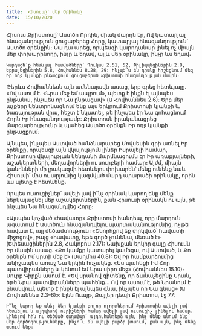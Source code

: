 ```yaml
---
title:  Հիսուսը՝ մեր Օրինակը
date:  15/10/2020
---
```


Հիսուս Քրիստոսը՝ Աստծո Որդին, միակ մարդն էր, Ով կատարյալ հնազանդություն ցուցաբերեց Հորը, կատարյալ հնազանդություն՝ Աստծո օրենքին։ Նա դա արեց, որպեսզի կարողանար լինել ոչ միայն մեր փոխարինողը, ինչը և եղավ, այլև մեր օրինակը, ինչը ևս եղավ։

`Կարդացե՛ք հետևյալ հատվածները՝ Ղուկաս 2.51, 52, Փիլիպպեցիներին 2.8, Եբրայեցիներին 5.8, Հովհաննես 8.28, 29: Ինչպե՞ս են դրանք հիշեցնում մեզ Իր ողջ կյանքի ընթացքում ցուցաբերած Քրիստոսի հնազանդության մասին։`

Թերևս Հովհաննեսն այն ամենալավն ասաց, երբ գրեց հետևյալը. «Ով ասում է. «Նրա մեջ եմ ապրում», պետք է ինքն էլ այնպես ընթանա, ինչպես որ Նա ընթացավ» (Ա Հովհաննես 2.6)։ Երբ մեր աչքերը կենտրոնացնում ենք այս երկրում Քրիստոսի կյանքի և ծառայության վրա, հեշտ է նկատել, թե ինչպես էր Նա գոհացնում Հորն Իր հնազանդությամբ։ Քրիստոսն իրականացրեց մարգարեությունը և պահեց Աստծո օրենքն Իր ողջ կյանքի ընթացքում։

Այնպես, ինչպես Աստված հանձնարարեց Մովսեսին գրի առնել Իր օրենքը, որպեսզի այն վկայություն լիներ Իսրայելի համար, Քրիստոսը վկայության կենդանի մարմնացումն էր Իր առաքյալների, աշակերտների, մեղավորների ու սուրբերի համար։ Այժմ, միայն կանոնների մի լրակազմի հետևելու փոխարեն՝ մենք ունենք նաև Հիսուսի՝ միս ու արյունից կազմված մարդ արարածի օրինակը, որին ևս պետք է հետևենք։

Որպես ուսուցիչներ՝ ավելի լավ ի՜նչ օրինակ կարող ենք մենք ներկայացնել մեր աշակերտներին, քան Հիսուսի օրինակն ու այն, թե ինչպես Նա հնազանդվեց Հորը։

«Այսպես կոչված «հավատը» Քրիստոսի հանդեպ, որը մարդուն ազատում է Աստծուն հնազանդվելու պարտականությունից, ոչ թե հավատ է, այլ մեծամտություն։ «Շնորհքով եք փրկված՝ հավատի միջոցով», բայց «հավատը, եթե գործ չունենա, մեռած է» (Եփեսացիներին 2.8, Հակոբոս 2.17): Նախքան երկիր գալը Հիսուսն Իր մասին ասաց. «Քո կամքը կատարել կամեցա, ով Աստված, և Քո օրենքն Իմ սրտի մեջ է» (Սաղմոս 40.8): Եվ Իր համբարձումից անիջապես առաջ Նա կրկին հռչակեց. «Ես պահեցի Իմ Հոր պատվիրանները և կենում եմ Նրա սիրո մեջ» (Հովհաննես 15.10)։ Սուրբ Գիրքն ասում է. «Եվ սրանով գիտենք, որ ճանաչեցինք Նրան, եթե Նրա պատվիրանները պահենք… Ով որ ասում է, թե Նրանում է բնակվում, պետք է ինքն էլ այնպես գնա, ինչպես որ Նա գնաց» (Ա Հովհաննես 2.3–6)»: Էլեն Ուայթ, Քայլեր դեպի Քրիստոս, էջ 77:

`Ի՞նչ կարող եք անել ձեր կյանքի բոլոր ոլորտներում Քրիստոսին ավելի լավ հետևելու և այդպիսով ուրիշների համար ավելի լավ ուսուցիչ լինելու համար։ Լինելով հին ու ծեծված գաղափար՝ այդուհանդերձ այն, ինչ մենք անում ենք՝ մեր գործողությունները, ինչո՞ւ են ավելի բարձր խոսում, քան այն, ինչ մենք ասում ենք։`